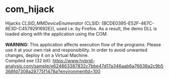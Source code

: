 # com_hijack

Hijacks <i>CLSID_MMDeviceEnumerator</i> (CLSID: {BCDE0395-E52F-467C-8E3D-C4579291692E}), used i.e. by Firefox. As a result, the demo DLL is loaded along with the application using the COM.
<br/><br/>
<b>WARNING:</b> This application affects execution flow of the programs. Please use it at your own risk and responsibility. In order to avoid unwanted changes, deploy it on a Virtual Machine.<br/>
Compiled exe (32 bit): https://www.hybrid-analysis.com/sample/e624863387832c7bbe47d17a346aab6a76638a2c9b5368fd7308a28775f1478a?environmentId=100
